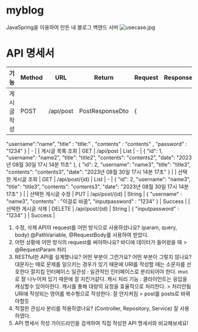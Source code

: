 # myblog
JavaSpring을 이용하여 만든 내 블로그 백엔드 서버
![usecase.jpg](https://s3-us-west-2.amazonaws.com/secure.notion-static.com/8910d69a-ab5d-4380-a0b3-75c15e54e159/usecase.jpg)

# API 명세서

| 기능 | Method | URL | Return | Request | Response |
| --- | --- | --- | --- | --- | --- |
| 게시글 작성 | POST | /api/post | PostResponseDto | {
"username":"name",
"title" : "title:" ,
"contents" : "contents" ,
"password" : "1234"
} | - |
| 게시글 목록 조회 | GET | /api/post | List<PostResponseDto> | - | {
"id": 1,
"username": "name2",
"title": "title2",
"contents": "contents2",
"date": "2023년 08월 30일 17시 14분 11초"
},
{
"id": 2,
"username": "name3",
"title": "title3",
"contents": "contents3",
"date": "2023년 08월 30일 17시 14분 17초"
} |
| 선택한 게시글 조회 | GET | /api/post/{id} | List<PostResponseDto> | - | {
"id": 2,
"username": "name3",
"title": "title3",
"contents": "contents3",
"date": "2023년 08월 30일 17시 14분 17초"
} |
| 선택한 게시글 수정 | PUT | /api/post/{id} | String | {
"username" : "name3",
"contents" : "이걸로 바꿈",
"inputpassword" : "1234"
} | Success |
| 선택한 게시글 삭제 | DELETE | /api/post/{id} | String | {
"inputpassword" : "1234"
} | Success |

1. 수정, 삭제 API의 request를 어떤 방식으로 사용하셨나요? (param, query, body)
@PathVariable, @RequestBody를 사용하여 받았다.
2. 어떤 상황에 어떤 방식의 request를 써야하나요?
바디에 데이터가 들어왔을 때 > @RequestParam 처리
3. RESTful한 API를 설계했나요? 어떤 부분이 그런가요? 어떤 부분이 그렇지 않나요?
대문자는 때로 문제를 일으키는 경우가 있기 때문에 URI를 작성할 때는 소문자를 선호한다 잘지킴
인터페이스 일관성 : 일관적인 인터페이스로 분리되어야 한다. mvc로 잘 나누어져 있기 때문에 잘 지킨거같다.
캐시 처리 기능 : 클라이언트는 응답을 캐싱할수 있어아한다. 캐시를 통해 대량의 요청을 효율적으로 처리한다. > 처리안됨
URI에 작성되는 영어를 복수형으로 작성한다. 잘 안지켜짐 > post를 posts로 바꿔야할듯
4. 적절한 관심사 분리를 적용하였나요? (Controller, Repository, Service)
잘 사용하였다.
5. API 명세서 작성 가이드라인을 검색하여 직접 작성한 API 명세서와 비교해보세요!
